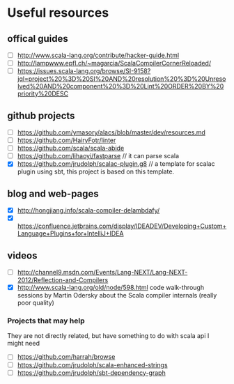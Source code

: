 # Useful resources

## offical guides

- [ ] http://www.scala-lang.org/contribute/hacker-guide.html
- [ ] http://lampwww.epfl.ch/~magarcia/ScalaCompilerCornerReloaded/
- [ ] https://issues.scala-lang.org/browse/SI-9158?jql=project%20%3D%20SI%20AND%20resolution%20%3D%20Unresolved%20AND%20component%20%3D%20Lint%20ORDER%20BY%20priority%20DESC

## github projects

- [ ] https://github.com/ymasory/alacs/blob/master/dev/resources.md
- [ ] https://github.com/HairyFotr/linter
- [ ] https://github.com/scala/scala-abide
- [ ] https://github.com/lihaoyi/fastparse  // it can parse scala 
- [x] https://github.com/jrudolph/scalac-plugin.g8  // a template for scalac plugin using sbt, this project is based on this template.

## blog and web-pages

- [x] http://hongjiang.info/scala-compiler-delambdafy/
- [x] https://confluence.jetbrains.com/display/IDEADEV/Developing+Custom+Language+Plugins+for+IntelliJ+IDEA

## videos

- [ ] http://channel9.msdn.com/Events/Lang-NEXT/Lang-NEXT-2012/Reflection-and-Compilers
- [x] http://www.scala-lang.org/old/node/598.html    code walk-through sessions by Martin Odersky about the Scala compiler internals (really poor quality)

### Projects that may help

They are not directly related, but have something to do with scala api I might need

- [ ] https://github.com/harrah/browse
- [ ] https://github.com/jrudolph/scala-enhanced-strings
- [ ] https://github.com/jrudolph/sbt-dependency-graph
